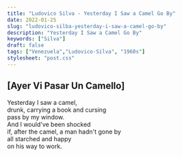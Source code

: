```yaml
---
title: "Ludovico Silva - Yesterday I Saw a Camel Go By"
date: 2022-01-25
slug: "ludovico-silba-yesterday-i-saw-a-camel-go-by"
description: "Yesterday I Saw a Camel Go By"
keywords: ["Silva"]
draft: false
tags: ["Venezuela","Ludovico-Silva", "1960s"]
stylesheet: "post.css"
---
```

## **[Ayer Vi Pasar Un Camello]**  
  
Yesterday I saw a camel,  
drunk, carrying a book and cursing  
pass by my window.  
And I would've been shocked  
if, after the camel, a man hadn't gone by  
all starched and happy  
on his way to work.